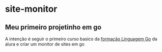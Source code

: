 # site-monitor

## Meu primeiro projetinho em go

A intenção é seguir o primeiro curso basico da [formação Linguagem Go](https://cursos.alura.com.br/formacao-go) da alura e criar um monitor de sites em go